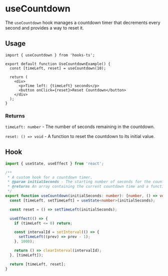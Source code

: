 # useCountdown

The `useCountdown` hook manages a countdown timer that decrements every second and provides a way to reset it.

## Usage

```tsx
import { useCountdown } from 'hooks-ts';

export default function UseCountdownExample() {
  const [timeLeft, reset] = useCountdown(10);

  return (
    <div>
      <p>Time left: {timeLeft} seconds</p>
      <button onClick={reset}>Reset Countdown</button>
    </div>
  );
}
```

### Returns

`timeLeft: number` - The number of seconds remaining in the countdown.

`reset: () => void` - A function to reset the countdown to its initial value.

## Hook

```ts
import { useState, useEffect } from 'react';

/**
 * A custom hook for a countdown timer.
 * @param initialSeconds - The starting number of seconds for the countdown.
 * @returns An array containing the current countdown time and a function to reset the countdown.
 */
export function useCountdown(initialSeconds: number): [number, () => void] {
  const [timeLeft, setTimeLeft] = useState<number>(initialSeconds);

  const reset = () => setTimeLeft(initialSeconds);

  useEffect(() => {
    if (timeLeft <= 0) return;

    const intervalId = setInterval(() => {
      setTimeLeft((prev) => prev - 1);
    }, 1000);

    return () => clearInterval(intervalId);
  }, [timeLeft]);

  return [timeLeft, reset];
}
```
